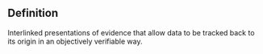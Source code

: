 ## Definition

Interlinked presentations of evidence that allow data to be tracked back to its origin in an objectively verifiable way.

